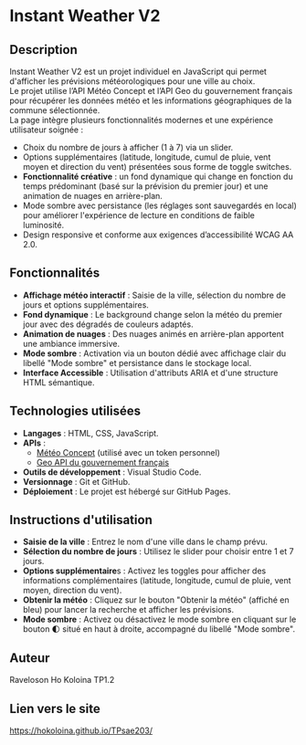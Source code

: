 # Instant Weather V2

## Description

Instant Weather V2 est un projet individuel en JavaScript qui permet d'afficher les prévisions météorologiques pour une ville au choix.  
Le projet utilise l’API Météo Concept et l’API Geo du gouvernement français pour récupérer les données météo et les informations géographiques de la commune sélectionnée.  
La page intègre plusieurs fonctionnalités modernes et une expérience utilisateur soignée :
- Choix du nombre de jours à afficher (1 à 7) via un slider.
- Options supplémentaires (latitude, longitude, cumul de pluie, vent moyen et direction du vent) présentées sous forme de toggle switches.
- **Fonctionnalité créative** : un fond dynamique qui change en fonction du temps prédominant (basé sur la prévision du premier jour) et une animation de nuages en arrière-plan.
- Mode sombre avec persistance (les réglages sont sauvegardés en local) pour améliorer l'expérience de lecture en conditions de faible luminosité.
- Design responsive et conforme aux exigences d’accessibilité WCAG AA 2.0.

## Fonctionnalités

- **Affichage météo interactif** : Saisie de la ville, sélection du nombre de jours et options supplémentaires.
- **Fond dynamique** : Le background change selon la météo du premier jour avec des dégradés de couleurs adaptés.
- **Animation de nuages** : Des nuages animés en arrière-plan apportent une ambiance immersive.
- **Mode sombre** : Activation via un bouton dédié avec affichage clair du libellé "Mode sombre" et persistance dans le stockage local.
- **Interface Accessible** : Utilisation d'attributs ARIA et d'une structure HTML sémantique.

## Technologies utilisées

- **Langages** : HTML, CSS, JavaScript.
- **APIs** :
  - [Météo Concept](https://api.meteo-concept.com) (utilisé avec un token personnel)
  - [Geo API du gouvernement français](https://geo.api.gouv.fr/communes)
- **Outils de développement** : Visual Studio Code.
- **Versionnage** : Git et GitHub.
- **Déploiement** : Le projet est hébergé sur GitHub Pages.

## Instructions d'utilisation
- **Saisie de la ville** : Entrez le nom d'une ville dans le champ prévu.
- **Sélection du nombre de jours** : Utilisez le slider pour choisir entre 1 et 7 jours.
- **Options supplémentaire**s : Activez les toggles pour afficher des informations complémentaires (latitude, longitude, cumul de pluie, vent moyen, direction du vent).
- **Obtenir la météo** : Cliquez sur le bouton "Obtenir la météo" (affiché en bleu) pour lancer la recherche et afficher les prévisions.
- **Mode sombre** : Activez ou désactivez le mode sombre en cliquant sur le bouton 🌓 situé en haut à droite, accompagné du libellé "Mode sombre".

## Auteur
Raveloson Ho Koloina TP1.2

## Lien vers le site
https://hokoloina.github.io/TPsae203/
